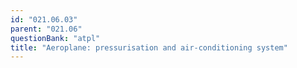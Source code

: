 ```yaml
---
id: "021.06.03"
parent: "021.06"
questionBank: "atpl"
title: "Aeroplane: pressurisation and air-conditioning system"
---
```

